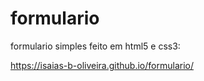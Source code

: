 # formulario
formulario simples feito em html5 e css3:

https://isaias-b-oliveira.github.io/formulario/
